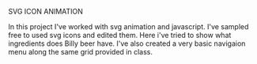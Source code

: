 SVG ICON ANIMATION

In this project I've worked with svg animation and javascript. I've sampled free to used svg icons and edited them.
Here i've tried to show what ingredients does Billy beer have. I've also created a very basic navigaion menu along the same grid provided in class.

